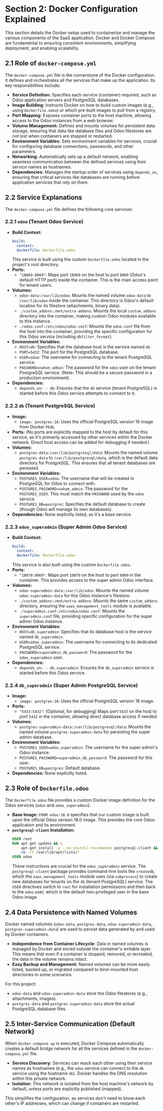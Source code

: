# Section 2: Docker Configuration Explained

This section details the Docker setup used to containerize and manage the various components of the SaaS application. Docker and Docker Compose are fundamental to ensuring consistent environments, simplifying deployment, and enabling scalability.

## 2.1 Role of `docker-compose.yml`

The `docker-compose.yml` file is the cornerstone of the Docker configuration. It defines and orchestrates all the services that make up the application. Its key responsibilities include:

*   **Service Definition:** Specifies each service (container) required, such as Odoo application servers and PostgreSQL databases.
*   **Image Building:** Instructs Docker on how to build custom images (e.g., using `Dockerfile.odoo`) or which pre-built images to pull from a registry.
*   **Port Mapping:** Exposes container ports to the host machine, allowing access to the Odoo instances from a web browser.
*   **Volume Management:** Defines and mounts volumes for persistent data storage, ensuring that data like database files and Odoo filestores are not lost when containers are stopped or restarted.
*   **Environment Variables:** Sets environment variables for services, crucial for configuring database connections, passwords, and other parameters.
*   **Networking:** Automatically sets up a default network, enabling seamless communication between the defined services using their service names as hostnames.
*   **Dependencies:** Manages the startup order of services using `depends_on`, ensuring that critical services like databases are running before application services that rely on them.

## 2.2 Service Explanations

The `docker-compose.yml` file defines the following core services:

### 2.2.1 `odoo` (Tenant Odoo Service)

*   **Build Context:**
    ```yaml
    build:
      context: .
      dockerfile: Dockerfile.odoo
    ```
    This service is built using the custom `Dockerfile.odoo` located in the project's root directory.
*   **Ports:**
    *   `"18069:8069"`: Maps port `18069` on the host to port `8069` (Odoo's default HTTP port) inside the container. This is the main access point for tenant users.
*   **Volumes:**
    *   `odoo-data:/var/lib/odoo`: Mounts the named volume `odoo-data` to `/var/lib/odoo` inside the container. This directory is Odoo's default location for its filestore (attachments, binary data).
    *   `./custom_addons:/mnt/extra-addons`: Mounts the local `custom_addons` directory into the container, making custom Odoo modules available to this instance.
    *   `./odoo.conf:/etc/odoo/odoo.conf`: Mounts the `odoo.conf` file from the host into the container, providing the specific configuration for this Odoo service (including `dbfilter_format`).
*   **Environment Variables:**
    *   `HOST=db`: Specifies that the database host is the service named `db`.
    *   `PORT=5432`: The port for the PostgreSQL database.
    *   `USER=odoo`: The username for connecting to the tenant PostgreSQL service.
    *   `PASSWORD=nahom_admin`: The password for the `odoo` user on the tenant PostgreSQL service. (Note: This should be a secure password in a production environment).
*   **Dependencies:**
    *   `depends_on: - db`: Ensures that the `db` service (tenant PostgreSQL) is started before this Odoo service attempts to connect to it.

### 2.2.2 `db` (Tenant PostgreSQL Service)

*   **Image:**
    *   `image: postgres:16`: Uses the official PostgreSQL version 16 image from Docker Hub.
*   **Ports:** (No ports are explicitly mapped to the host by default for this service, as it's primarily accessed by other services within the Docker network. Direct host access can be added for debugging if needed.)
*   **Volumes:**
    *   `postgres-data:/var/lib/postgresql/data`: Mounts the named volume `postgres-data` to `/var/lib/postgresql/data`, which is the default data directory for PostgreSQL. This ensures that all tenant databases are persisted.
*   **Environment Variables:**
    *   `POSTGRES_USER=odoo`: The username that will be created in PostgreSQL for Odoo to connect with.
    *   `POSTGRES_PASSWORD=nahom_admin`: The password for the `POSTGRES_USER`. This must match the `PASSWORD` used by the `odoo` service.
    *   `POSTGRES_DB=postgres`: Specifies the default database to create (though Odoo will manage its own databases).
*   **Dependencies:** None explicitly listed, as it's a base service.

### 2.2.3 `odoo_superadmin` (Super Admin Odoo Service)

*   **Build Context:**
    ```yaml
    build:
      context: .
      dockerfile: Dockerfile.odoo
    ```
    This service is also built using the custom `Dockerfile.odoo`.
*   **Ports:**
    *   `"18070:8069"`: Maps port `18070` on the host to port `8069` in the container. This provides access to the super admin Odoo interface.
*   **Volumes:**
    *   `odoo-superadmin-data:/var/lib/odoo`: Mounts the named volume `odoo-superadmin-data` for this Odoo instance's filestore.
    *   `./custom_addons:/mnt/extra-addons`: Mounts the same `custom_addons` directory, ensuring the `saas_management_tools` module is available.
    *   `./superadmin.conf:/etc/odoo/odoo.conf`: Mounts the `superadmin.conf` file, providing specific configuration for the super admin Odoo instance.
*   **Environment Variables:**
    *   `HOST=db_superadmin`: Specifies that its database host is the service named `db_superadmin`.
    *   `USER=odoo_superadmin`: The username for connecting to its dedicated PostgreSQL service.
    *   `PASSWORD=superadmin_db_password`: The password for the `odoo_superadmin` user.
*   **Dependencies:**
    *   `depends_on: - db_superadmin`: Ensures the `db_superadmin` service is started before this Odoo service.

### 2.2.4 `db_superadmin` (Super Admin PostgreSQL Service)

*   **Image:**
    *   `image: postgres:16`: Uses the official PostgreSQL version 16 image.
*   **Ports:**
    *   `"5433:5432"`: (Optional, for debugging) Maps port `5433` on the host to port `5432` in the container, allowing direct database access if needed.
*   **Volumes:**
    *   `postgres-superadmin-data:/var/lib/postgresql/data`: Mounts the named volume `postgres-superadmin-data` for persisting the super admin database.
*   **Environment Variables:**
    *   `POSTGRES_USER=odoo_superadmin`: The username for the super admin's Odoo instance.
    *   `POSTGRES_PASSWORD=superadmin_db_password`: The password for this user.
    *   `POSTGRES_DB=postgres`: Default database.
*   **Dependencies:** None explicitly listed.

## 2.3 Role of `Dockerfile.odoo`

The `Dockerfile.odoo` file provides a custom Docker image definition for the Odoo services (`odoo` and `odoo_superadmin`).

*   **Base Image:** `FROM odoo:18.0` specifies that our custom image is built upon the official Odoo version 18.0 image. This provides the core Odoo application and its environment.
*   **`postgresql-client` Installation:**
    ```dockerfile
    USER root
    RUN apt-get update && \
        apt-get install -y --no-install-recommends postgresql-client && \
        rm -rf /var/lib/apt/lists/*
    USER odoo
    ```
    These instructions are crucial for the `odoo_superadmin` service. The `postgresql-client` package provides command-line tools like `createdb`, which the `saas_management_tools` module uses (via `subprocess`) to create new databases for tenants on the `db` (tenant PostgreSQL) service. The `USER` directives switch to `root` for installation permissions and then back to the `odoo` user, which is the default non-privileged user in the base Odoo image.

## 2.4 Data Persistence with Named Volumes

Docker named volumes (`odoo-data`, `postgres-data`, `odoo-superadmin-data`, `postgres-superadmin-data`) are used to persist data generated by and used by Docker containers.

*   **Independence from Container Lifecycle:** Data in named volumes is managed by Docker and stored outside the container's writable layer. This means that even if a container is stopped, removed, or recreated, the data in the volume remains intact.
*   **Easy Backup and Management:** Named volumes can be more easily listed, backed up, or migrated compared to bind-mounted host directories in some scenarios.

For this project:
*   `odoo-data` and `odoo-superadmin-data` store the Odoo filestores (e.g., attachments, images).
*   `postgres-data` and `postgres-superadmin-data` store the actual PostgreSQL database files.

## 2.5 Inter-Service Communication (Default Network)

When `docker-compose up` is executed, Docker Compose automatically creates a default bridge network for all the services defined in the `docker-compose.yml` file.

*   **Service Discovery:** Services can reach each other using their service names as hostnames (e.g., the `odoo` service can connect to the `db` service using the hostname `db`). Docker handles the DNS resolution within this private network.
*   **Isolation:** This network is isolated from the host machine's network by default, unless ports are explicitly published (mapped).

This simplifies the configuration, as services don't need to know each other's IP addresses, which can change if containers are restarted.
